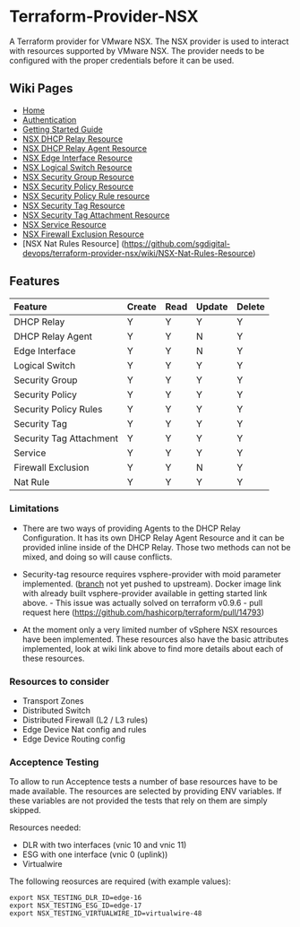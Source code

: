 # Terraform-Provider-NSX

A Terraform provider for VMware NSX.  The NSX provider is used to interact
with resources supported by VMware NSX.  The provider needs to be configured
with the proper credentials before it can be used.

## Wiki Pages
* [Home](https://github.com/sky-uk/terraform-provider-nsx/wiki)
* [Authentication](https://github.com/sky-uk/terraform-provider-nsx/wiki/Authentication)
* [Getting Started Guide](https://github.com/sky-uk/terraform-provider-nsx/wiki/Getting-Started-Guide)
* [NSX DHCP Relay Resource](https://github.com/sky-uk/terraform-provider-nsx/wiki/NSX-DHCP-Relay-Resource)
* [NSX DHCP Relay Agent Resource](https://github.com/sgdigital-devops/terraform-provider-nsx/wiki/NSX-DHCP-Relay-Agent-Resource)
* [NSX Edge Interface Resource](https://github.com/sky-uk/terraform-provider-nsx/wiki/NSX-Edge-Interface-Resource)
* [NSX Logical Switch Resource](https://github.com/sky-uk/terraform-provider-nsx/wiki/NSX-Logical-Switch-Resource)
* [NSX Security Group Resource](https://github.com/sky-uk/terraform-provider-nsx/wiki/NSX-Security-Group-Resource)
* [NSX Security Policy Resource](https://github.com/sky-uk/terraform-provider-nsx/wiki/NSX-Security-Policy-Resource)
* [NSX Security Policy Rule resource](https://github.com/sky-uk/terraform-provider-nsx/wiki/NSX-Security-Policy-Resource#nsx_security_policy_rule-resource)
* [NSX Security Tag Resource](https://github.com/sky-uk/terraform-provider-nsx/wiki/NSX-Security-Tag-Resource)
* [NSX Security Tag Attachment Resource](https://github.com/sky-uk/terraform-provider-nsx/wiki/NSX-Security-Tag-Resource#nsx_security_tag_attachment-resource)
* [NSX Service Resource](https://github.com/sky-uk/terraform-provider-nsx/wiki/NSX-Service-Resource)
* [NSX Firewall Exclusion Resource](https://github.com/sky-uk/terraform-provider-nsx/wiki/NSX-Firewall-Exclusion)
* [NSX Nat Rules Resource] (https://github.com/sgdigital-devops/terraform-provider-nsx/wiki/NSX-Nat-Rules-Resource)


## Features
| Feature                 | Create | Read | Update | Delete |
|:------------------------|:-------|:-----|:-------|:-------|
| DHCP Relay              | Y      | Y    | Y      | Y      |
| DHCP Relay Agent        | Y      | Y    | N      | Y      |
| Edge Interface          | Y      | Y    | N      | Y      |
| Logical Switch          | Y      | Y    | Y      | Y      |
| Security Group          | Y      | Y    | Y      | Y      |
| Security Policy         | Y      | Y    | Y      | Y      |
| Security Policy Rules   | Y      | Y    | Y      | Y      |
| Security Tag            | Y      | Y    | Y      | Y      |
| Security Tag Attachment | Y      | Y    | Y      | Y      |
| Service                 | Y      | Y    | Y      | Y      |
| Firewall Exclusion      | Y      | Y    | N      | Y      |
| Nat Rule                | Y      | Y    | Y      | Y      |


### Limitations

* There are two ways of providing Agents to the DHCP Relay Configuration. It has its own DHCP Relay Agent Resource and it can be provided inline inside of the DHCP Relay. Those two methods can not be mixed, and doing so will cause conflicts.

* Security-tag resource requires vsphere-provider with moid parameter implemented. ([branch](https://github.com/sky-uk/terraform/tree/OREP-176) not yet pushed to upstream). Docker image link with already built vsphere-provider available in getting started link above. - This issue was actually solved on terraform v0.9.6 - pull request here  (https://github.com/hashicorp/terraform/pull/14793)


* At the moment only a very limited number of vSphere NSX resources have been implemented.  These resources also have the basic attributes implemented, look at wiki link above to find more details about each of these resources.



### Resources to consider

 - Transport Zones
 - Distributed Switch
 - Distributed Firewall (L2 / L3 rules)
 - Edge Device Nat config and rules
 - Edge Device Routing config


### Acceptence Testing

To allow to run Acceptence tests a number of base resources have to be made available. The resources are selected by providing ENV variables. If these variables are not provided the tests that rely on them are simply skipped.

Resources needed:
* DLR with two interfaces (vnic 10 and vnic 11)
* ESG with one interface (vnic 0 (uplink))
* Virtualwire

The following reosurces are required (with example values):

```
export NSX_TESTING_DLR_ID=edge-16
export NSX_TESTING_ESG_ID=edge-17
export NSX_TESTING_VIRTUALWIRE_ID=virtualwire-48
```
